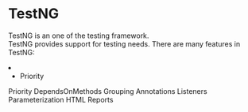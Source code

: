 # TestNG
TestNG is an one of the testing framework.<br>
TestNG provides support for testing needs.
There are many features in TestNG:<br>
<li>
  <ul><li> Priority</li></ul>
  Priority
  DependsOnMethods
  Grouping
  Annotations
  Listeners
  Parameterization
  HTML Reports
</li>
